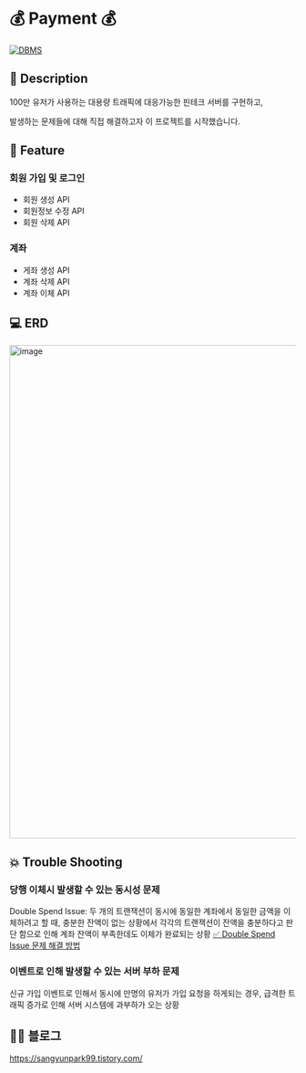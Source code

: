 # 💰 Payment 💰

[![DBMS](https://img.shields.io/badge/DBMS-MySQL-orange)](https://www.mysql.com/downloads/)

## 📖 Description

100만 유저가 사용하는 대용량 트래픽에 대응가능한 핀테크 서버를 구현하고,

발생하는 문제들에 대해 직접 해결하고자 이 프로젝트를 시작했습니다.


## 🚀 Feature
### 회원 가입 및 로그인
- 회원 생성 API
- 회원정보 수정 API
- 회원 삭제 API
### 계좌
- 게좌 생성 API
- 계좌 삭제 API
- 계좌 이체 API



## 💻 ERD


<img width="865" alt="image" src="https://github.com/user-attachments/assets/544497c9-9235-4ab7-b6ea-c031d723ccd1">




## 💥 Trouble Shooting
### 당행 이체시 발생할 수 있는 동시성 문제
Double Spend Issue: 두 개의 트랜잭션이 동시에 동일한 계좌에서 동일한 금액을 이체하려고 할 때, 충분한 잔액이 없는 상황에서 각각의 트랜잭션이 잔액을 충분하다고 판단 함으로 인해 계좌 잔액이 부족한데도 이체가 완료되는 상황
[✅ Double Spend Issue 문제 해결 방법](https://sangyunpark99.tistory.com/17)


### 이벤트로 인해 발생할 수 있는 서버 부하 문제
신규 가입 이벤트로 인해서 동시에 만명의 유저가 가입 요청을 하게되는 경우, 급격한 트래픽 증가로 인해 서버 시스템에 과부하가 오는 상황


## ✍🏻 블로그
https://sangyunpark99.tistory.com/
